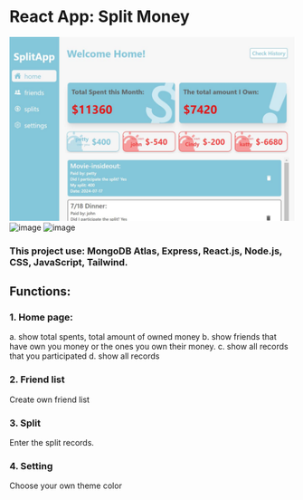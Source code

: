 # React App: Split Money

![image](src/imgs/splitApp-home-lg.JPG)
![image](https://github.com/Michelle-mm/SplitMoney_App/src/imgs/splitApp-home-sm.JPG)
![image](https://github.com/Michelle-mm/SplitMoney_App/src/imgs/splitApp-split.JPG)

### This project use: MongoDB Atlas, Express, React.js, Node.js, CSS, JavaScript, Tailwind.

## Functions:

### 1. Home page: 
a. show total spents, total amount of owned money 
b. show friends that have own you money or the ones you own their money.
c. show all records that you participated
d. show all records
### 2. Friend list 
Create own friend list
### 3. Split 
Enter the split records.
### 4. Setting
Choose your own theme color

